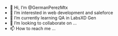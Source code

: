 - 👋 Hi, I’m @GermanPerezMtx
- 👀 I’m interested in web development and saleforce
- 🌱 I’m currently learning QA in LabsXD Gen
- 💞️ I’m looking to collaborate on ...
- 📫 How to reach me ...

<!---
GermanPerezMtx/GermanPerezMtx is a ✨ special ✨ repository because its `README.md` (this file) appears on your GitHub profile.
You can click the Preview link to take a look at your changes.
--->
